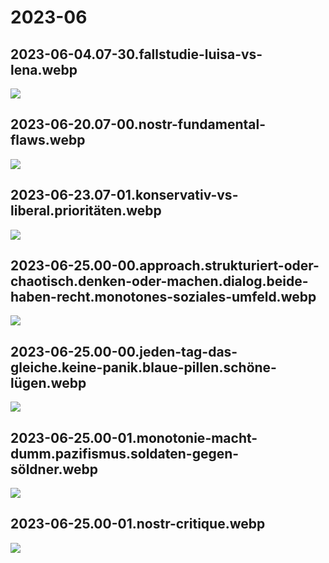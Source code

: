 # 2023-06

## 2023-06-04.07-30.fallstudie-luisa-vs-lena.webp

![](img/2023-06/2023-06-04.07-30.fallstudie-luisa-vs-lena.webp)

## 2023-06-20.07-00.nostr-fundamental-flaws.webp

![](img/2023-06/2023-06-20.07-00.nostr-fundamental-flaws.webp)

## 2023-06-23.07-01.konservativ-vs-liberal.prioritäten.webp

![](img/2023-06/2023-06-23.07-01.konservativ-vs-liberal.prioritäten.webp)

## 2023-06-25.00-00.approach.strukturiert-oder-chaotisch.denken-oder-machen.dialog.beide-haben-recht.monotones-soziales-umfeld.webp

![](img/2023-06/2023-06-25.00-00.approach.strukturiert-oder-chaotisch.denken-oder-machen.dialog.beide-haben-recht.monotones-soziales-umfeld.webp)

## 2023-06-25.00-00.jeden-tag-das-gleiche.keine-panik.blaue-pillen.schöne-lügen.webp

![](img/2023-06/2023-06-25.00-00.jeden-tag-das-gleiche.keine-panik.blaue-pillen.schöne-lügen.webp)

## 2023-06-25.00-01.monotonie-macht-dumm.pazifismus.soldaten-gegen-söldner.webp

![](img/2023-06/2023-06-25.00-01.monotonie-macht-dumm.pazifismus.soldaten-gegen-söldner.webp)

## 2023-06-25.00-01.nostr-critique.webp

![](img/2023-06/2023-06-25.00-01.nostr-critique.webp)

